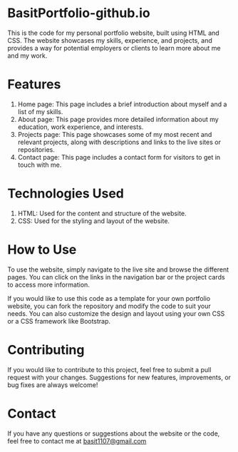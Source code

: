 # BasitPortfolio-github.io

This is the code for my personal portfolio website, built using HTML and CSS. The website showcases my skills, experience, and projects, and provides a way for potential employers or clients to learn more about me and my work.

# Features
1. Home page: This page includes a brief introduction about myself and a list of my skills.
2. About page: This page provides more detailed information about my education, work experience, and interests.
3. Projects page: This page showcases some of my most recent and relevant projects, along with descriptions and links to the live sites or repositories.
4. Contact page: This page includes a contact form for visitors to get in touch with me.

# Technologies Used
1. HTML: Used for the content and structure of the website.
2. CSS: Used for the styling and layout of the website.

# How to Use
To use the website, simply navigate to the live site and browse the different pages. You can click on the links in the navigation bar or the project cards to access more information.

If you would like to use this code as a template for your own portfolio website, you can fork the repository and modify the code to suit your needs. You can also customize the design and layout using your own CSS or a CSS framework like Bootstrap.

# Contributing
If you would like to contribute to this project, feel free to submit a pull request with your changes. Suggestions for new features, improvements, or bug fixes are always welcome!

# Contact
If you have any questions or suggestions about the website or the code, feel free to contact me at basit1107@gmail.com
